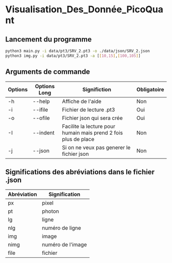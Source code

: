 # Visualisation_Des_Donnée_PicoQuant

## Lancement du programme

```sh
python3 main.py -i data/pt3/SRV_2.pt3 -o ./data/json/SRV_2.json
python3 img.py -i data/pt3/SRV_2.pt3 -a [[10,15],[100,105]]
```

## Arguments de commande

| Options | Options Long | Significtion | Obligatoire |
| ------ | ------ |------ | ------ |
| -h | --help | Affiche de l'aide | Non |
| -i | --ifile | Fichier de lecture .pt3 | Oui |
| -o | --ofile | Fichier json qui sera crée | Oui |
| -I | --indent | Facilite la lecture pour humain mais prend 2 fois plus de place| Non |
| -j | --json | Si on ne veux pas generer le fichier json | Non |

## Significations des abréviations dans le fichier .json

| Abréviation | Signification |
| ------ | ------ |
| px | pixel |
| pt | photon |
| lg | ligne |
| nlg | numéro de ligne |
| img | image |
| nimg | numéro de l'image |
| file | fichier |
